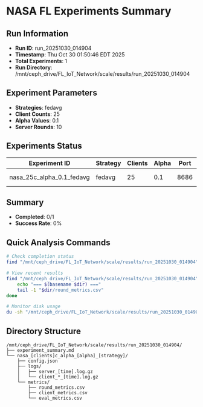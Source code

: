 # NASA FL Experiments Summary

## Run Information
- **Run ID**: run_20251030_014904
- **Timestamp**: Thu Oct 30 01:50:46 EDT 2025
- **Total Experiments**: 1
- **Run Directory**: /mnt/ceph_drive/FL_IoT_Network/scale/results/run_20251030_014904

## Experiment Parameters
- **Strategies**: fedavg
- **Client Counts**: 25
- **Alpha Values**: 0.1
- **Server Rounds**: 10

## Experiments Status

| Experiment ID | Strategy | Clients | Alpha | Port | Status | Results |
|---------------|----------|---------|-------|------|--------|---------|
| nasa_25c_alpha_0.1_fedavg | fedavg | 25 | 0.1 | 8686 | ⚠️ Partial | - |

## Summary
- **Completed**: 0/1
- **Success Rate**: 0%

## Quick Analysis Commands
```bash
# Check completion status
find "/mnt/ceph_drive/FL_IoT_Network/scale/results/run_20251030_014904" -name "round_metrics.csv" | wc -l

# View recent results
find "/mnt/ceph_drive/FL_IoT_Network/scale/results/run_20251030_014904" -name "round_metrics.csv" -exec dirname {} \; | while read dir; do
    echo "=== $(basename $dir) ==="
    tail -1 "$dir/round_metrics.csv"
done

# Monitor disk usage
du -sh "/mnt/ceph_drive/FL_IoT_Network/scale/results/run_20251030_014904"
```

## Directory Structure
```
/mnt/ceph_drive/FL_IoT_Network/scale/results/run_20251030_014904/
├── experiment_summary.md
└── nasa_[clients]c_alpha_[alpha]_[strategy]/
    ├── config.json
    ├── logs/
    │   ├── server_[time].log.gz
    │   └── client_*_[time].log.gz
    └── metrics/
        ├── round_metrics.csv
        ├── client_metrics.csv
        └── eval_metrics.csv
```
